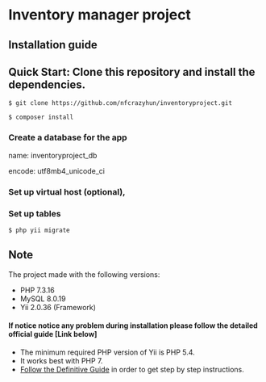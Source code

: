 # Inventory manager project
## Installation guide
## Quick Start: Clone this repository and install the dependencies.

```
$ git clone https://github.com/nfcrazyhun/inventoryproject.git
```
```
$ composer install
```
### Create a database for the app

name: inventoryproject_db

encode: utf8mb4_unicode_ci

### Set up virtual host (optional),

### Set up tables
```
$ php yii migrate
```

## Note

The project made with the following versions:
- PHP 7.3.16
- MySQL 8.0.19
- Yii 2.0.36 (Framework)

#### If notice notice any problem during installation please follow the detailed official guide [Link below]

-   The minimum required PHP version of Yii is PHP 5.4.
-   It works best with PHP 7.
-   [Follow the Definitive Guide](https://www.yiiframework.com/doc-2.0/guide-start-installation.html)  in order to get step by step instructions.